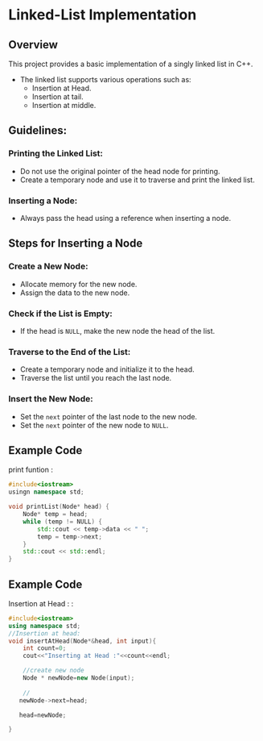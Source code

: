# Linked-List Implementation

## Overview
This project provides a basic implementation of a singly linked list in C++.
- The linked list supports various operations such as:
  - Insertion at Head.
  - Insertion at tail.
  - Insertion at middle.

## Guidelines:

### Printing the Linked List:
- Do not use the original pointer of the head node for printing.
- Create a temporary node and use it to traverse and print the linked list.

### Inserting a Node:
- Always pass the head using a reference when inserting a node.


## Steps for Inserting a Node

### Create a New Node:
- Allocate memory for the new node.
- Assign the data to the new node.

### Check if the List is Empty:
- If the head is `NULL`, make the new node the head of the list.

### Traverse to the End of the List:
- Create a temporary node and initialize it to the head.
- Traverse the list until you reach the last node.

### Insert the New Node:
- Set the `next` pointer of the last node to the new node.
- Set the `next` pointer of the new node to `NULL`.

## Example Code

print funtion :

```cpp
#include<iostream>
usingn namespace std;

void printList(Node* head) {
    Node* temp = head;
    while (temp != NULL) {
        std::cout << temp->data << " ";
        temp = temp->next;
    }
    std::cout << std::endl;
}

```


## Example Code
Insertion at Head : :
```cpp
#include<iostream>
using namespace std;
//Insertion at head:
void insertAtHead(Node*&head, int input){
    int count=0;
    cout<<"Inserting at Head :"<<count<<endl;

    //create new node 
    Node * newNode=new Node(input);
    
    //
   newNode->next=head;

   head=newNode;

}

 ```